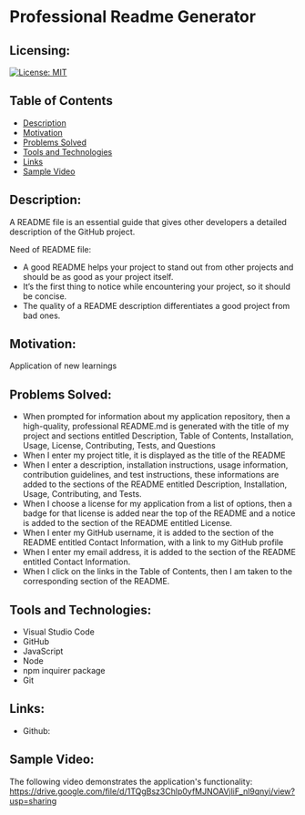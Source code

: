 # Professional Readme Generator

## Licensing:
  [![License: MIT](https://img.shields.io/badge/License-MIT-yellow.svg)](https://opensource.org/licenses/MIT ) 

## Table of Contents 
  - [Description](#description)
  - [Motivation](#motivation)
  - [Problems Solved](#problems-solved)
  - [Tools and Technologies](#tools-and-technologies)
  - [Links](#links)
  - [Sample Video](#sample-video)

## Description:
  A README file is an essential guide that gives other developers a detailed description of the GitHub project.
  
  Need of README file:
  * A good README helps your project to stand out from other projects and should be as good as your project itself.
  * It’s the first thing to notice while encountering your project, so it should be concise.
  * The quality of a README description differentiates a good project from bad ones.


  ## Motivation:
  Application of new learnings


  ## Problems Solved:
  * When prompted for information about my application repository, then a high-quality, professional README.md is generated with the title of my project and sections entitled Description, Table of Contents, Installation, Usage, License, Contributing, Tests, and Questions
  * When I enter my project title, it is displayed as the title of the README
  * When I enter a description, installation instructions, usage information, contribution guidelines, and test instructions, these informations are added to the sections of the README entitled Description, Installation, Usage, Contributing, and Tests.
  * When I choose a license for my application from a list of options, then a badge for that license is added near the top of the README and a notice is added to the section of the README entitled License.
  * When I enter my GitHub username, it is added to the section of the README entitled Contact Information, with a link to my GitHub profile
  * When I enter my email address, it is added to the section of the README entitled Contact Information.
  * When I click on the links in the Table of Contents, then I am taken to the corresponding section of the README.


  ## Tools and Technologies:
  * Visual Studio Code
  * GitHub
  * JavaScript
  * Node
  * npm inquirer package
  * Git
  

  ## Links:
  * Github: 


  ## Sample Video:
  The following video demonstrates the application's functionality:
  https://drive.google.com/file/d/1TQgBsz3Chlp0yfMJNOAVjliF_nl9qnyi/view?usp=sharing
